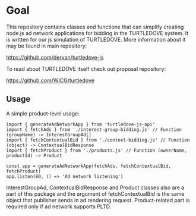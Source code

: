 # Goal
This repository contains classes and functions that can simplify creating  node.js ad network applications for bidding in the TURTLEDOVE system. It is written for our js simulation of TURTLEDOVE. More information about it may be found in main repository:

https://github.com/dervan/turtledove-js


To read about TURTLEDOVE itself check out proposal repository:

https://github.com/WICG/turtledove

## Usage
A simple product-level usage:

```
import { generateAdNetworkApp } from 'turtledove-js-api'
import { fetchAds } from './interest-group-bidding.js' // Function (groupName) -> InterestGroupAd[]
import { fetchContextualBid } from './context-bidding.js' // Function (object) -> ContextualBidResponse
import { fetchProduct } from './products.js' // Function (ownerName, productId) -> Product

const app = generateAdNetworkApp(fetchAds, fetchContextualBid, fetchProduct)
app.listen(80, () => 'Ad network listening')
```

InterestGroupAd, ContextualBidResponse and Product classes also are a part of this package and the argument of fetchContextualBid is the same object that publisher sends in ad rendering request. Product-related part is required only if ad network supports PLTD.
